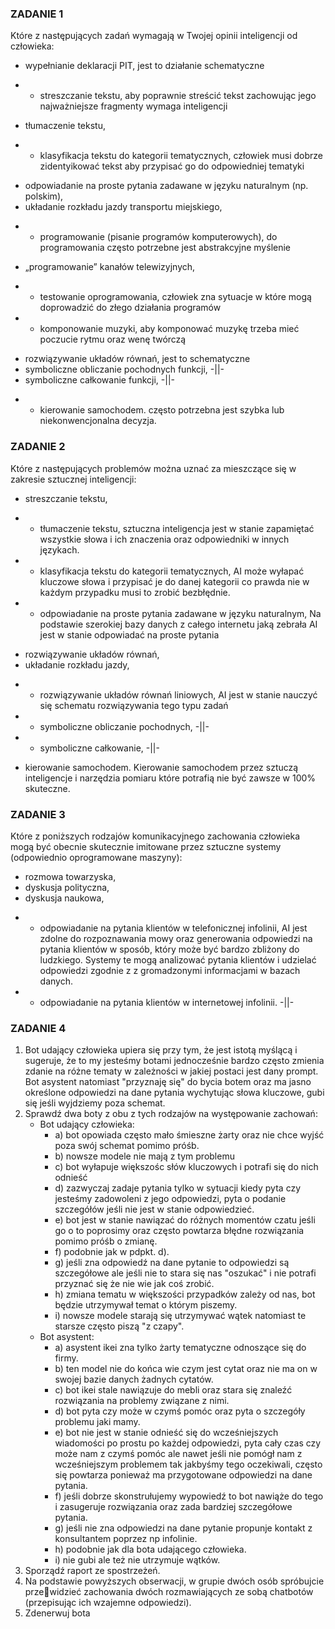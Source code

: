 ### ZADANIE 1
Które z następujących zadań wymagają w Twojej opinii inteligencji od człowieka:
- wypełnianie deklaracji PIT, jest to działanie schematyczne
* - streszczanie tekstu, aby poprawnie streścić tekst zachowując jego najważniejsze fragmenty wymaga inteligencji
- tłumaczenie tekstu, 
* - klasyfikacja tekstu do kategorii tematycznych, człowiek musi dobrze zidentyikować tekst aby przypisać go do odpowiedniej tematyki
- odpowiadanie na proste pytania zadawane w języku naturalnym (np. polskim),
- układanie rozkładu jazdy transportu miejskiego,
* - programowanie (pisanie programów komputerowych), do programowania często potrzebne jest abstrakcyjne myślenie
- „programowanie” kanałów telewizyjnych,
* - testowanie oprogramowania, człowiek zna sytuacje w które mogą doprowadzić do złego działania programów
* - komponowanie muzyki, aby komponować muzykę trzeba mieć poczucie rytmu oraz wenę twórczą
- rozwiązywanie układów równań, jest to schematyczne
- symboliczne obliczanie pochodnych funkcji, -||-
- symboliczne całkowanie funkcji, -||-
* - kierowanie samochodem. często potrzebna jest szybka lub niekonwencjonalna decyzja.
### ZADANIE 2
Które z następujących problemów można uznać za mieszczące się w zakresie sztucznej 
inteligencji:
- streszczanie tekstu, 
* - tłumaczenie tekstu, sztuczna inteligencja jest w stanie zapamiętać wszystkie słowa i ich znaczenia oraz odpowiedniki w innych językach.
* - klasyfikacja tekstu do kategorii tematycznych, AI może wyłapać kluczowe słowa i przypisać je do danej kategorii co prawda nie w każdym przypadku musi to zrobić bezbłędnie.
* - odpowiadanie na proste pytania zadawane w języku naturalnym, Na podstawie szerokiej bazy danych z całego internetu jaką zebrała AI jest w stanie odpowiadać na proste pytania
- rozwiązywanie układów równań,
- układanie rozkładu jazdy,
* - rozwiązywanie układów równań liniowych, AI jest w stanie nauczyć się schematu rozwiązywania tego typu zadań
* - symboliczne obliczanie pochodnych, -||-
* - symboliczne całkowanie, -||-
- kierowanie samochodem. Kierowanie samochodem przez sztuczą inteligencje i narzędzia pomiaru które potrafią nie być zawsze w 100% skuteczne.
### ZADANIE 3
Które z poniższych rodzajów komunikacyjnego zachowania człowieka mogą być 
obecnie skutecznie imitowane przez sztuczne systemy (odpowiednio oprogramowane 
maszyny):
- rozmowa towarzyska, 
- dyskusja polityczna,
- dyskusja naukowa,
* - odpowiadanie na pytania klientów w telefonicznej infolinii, AI jest zdolne do rozpoznawania mowy oraz generowania odpowiedzi na pytania klientów w sposób, który może być bardzo zbliżony do ludzkiego. Systemy te mogą analizować pytania klientów i udzielać odpowiedzi zgodnie z z gromadzonymi informacjami w bazach danych.
* - odpowiadanie na pytania klientów w internetowej infolinii. -||-
### ZADANIE 4
1. Bot udający człowieka upiera się przy tym, że jest istotą myślącą i sugeruje, że to my jesteśmy botami jednocześnie bardzo często zmienia zdanie na różne tematy w zależności w jakiej postaci jest dany prompt. Bot asystent natomiast "przyznaję się" do bycia botem oraz ma jasno określone odpowiedzi na dane pytania wychytując słowa kluczowe, gubi się jeśli wyjdziemy poza schemat.
2. Sprawdź dwa boty z obu z tych rodzajów na występowanie zachowań:
   - Bot udający człowieka:
       - a) bot opowiada często mało śmieszne żarty oraz nie chce wyjść poza swój schemat pomimo próśb.
       - b) nowsze modele nie mają z tym problemu
       - c) bot wyłapuje większośc słów kluczowych i potrafi się do nich odnieść
       - d) zazwyczaj zadaje pytania tylko w sytuacji kiedy pyta czy jesteśmy zadowoleni z jego odpowiedzi, pyta o podanie szczegółów jeśli nie jest w stanie odpowiedzieć.
       - e) bot jest w stanie nawiązać do różnych momentów czatu jeśli go o to poprosimy oraz często powtarza błędne rozwiązania pomimo próśb o zmianę.
       - f) podobnie jak w pdpkt. d).
       - g) jeśli zna odpowiedź na dane pytanie to odpowiedzi są szczegółowe ale jeśli nie to stara się nas "oszukać" i nie potrafi przyznać się że nie wie jak coś zrobić.
       - h) zmiana tematu w większości przypadków zależy od nas, bot będzie utrzymywał temat o którym piszemy.
       - i) nowsze modele starają się utrzymywać wątek natomiast te starsze często piszą "z czapy".
   - Bot asystent:
       - a) asystent ikei zna tylko żarty tematyczne odnoszące się do firmy.
       - b) ten model nie do końca wie czym jest cytat oraz nie ma on w swojej bazie danych żadnych cytatów.
       - c) bot ikei stale nawiązuje do mebli oraz stara się znaleźć rozwiązania na problemy związane z nimi.
       - d) bot pyta czy może w czymś pomóc oraz pyta o szczegóły problemu jaki mamy.
       - e) bot nie jest w stanie odnieść się do wcześniejszych wiadomości po prostu po każdej odpowiedzi, pyta cały czas czy może nam z czymś pomóc ale nawet jeśli nie pomógł nam z wcześniejszym problemem tak
         jakbyśmy tego oczekiwali, często się powtarza ponieważ ma przygotowane odpowiedzi na dane pytania.
       - f) jeśli dobrze skonstrułujemy wypowiedź to bot nawiąże do tego i zasugeruje rozwiązania oraz zada bardziej szczegółowe pytania.
       - g) jeśli nie zna odpowiedzi na dane pytanie propunje kontakt z konsultantem poprzez np infolinie.
       - h) podobnie jak dla bota udającego człowieka.
       - i) nie gubi ale też nie utrzymuje wątków.
4. Sporządź raport ze spostrzeżeń.
5. Na podstawie powyższych obserwacji, w grupie dwóch osób spróbujcie przewidzieć zachowania dwóch rozmawiających ze sobą chatbotów (przepisując ich 
wzajemne odpowiedzi).
6. Zdenerwuj bota
